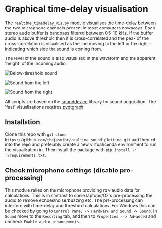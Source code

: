 # Graphical time-delay visualisation

The ```realtime_timedelay_vis.py``` module visualises the time-delay between the two microphone channels present in most computers nowadays. 
Each stereo audio buffer is bandpass filtered between  0.5-10 kHz. If the buffer audio is above threshold then it is cross-correlated and 
the peak of the cross-correlation is visualised as the line moving to the left or the right - indicating which side the sound is coming from. 

The level of the sound is also visualised in the waveform and the apparent 'height' of the incoming audio. 

![Below-threshold sound](nosound.PNG=250x)

![Sound from the left](sound_left.PNG=250x)

![Sound from the right](sound_right.PNG=250x)



All scripts are based on the [sounddevice](https://python-sounddevice.readthedocs.io/en/0.3.7/#callback-streams) library for sound acquisition.
The 'fast' visualisations requires [pyqtgraph](http://www.pyqtgraph.org/). 


## Installation 
Clone this repo with ```git clone https://github.com/thejasvibr/realtime_sound_plotting.git``` and then ```cd``` into the 
repo and preferably create a new virtual/conda environment to run the visualisation in. Then install the package with 
```pip install -r .\requirements.txt```.


## Check microphone settings (disable pre-processing)
This module relies on the microphone providing *raw* audio data for calculations. This is in contrast to some laptops/OS's pre-processing the
audio to remove echoes/noise/buzzing etc. The pre-processing can interfere with time-delay and threshold calculations. 
For Windows this can be checked by going to ```Control Panel -> Hardware and Sound -> Sound```. In ```Sound``` move to the ```Recording``` tab, and 
then to ```Properties --> Advanced``` and uncheck ```Enable audio enhancements```.